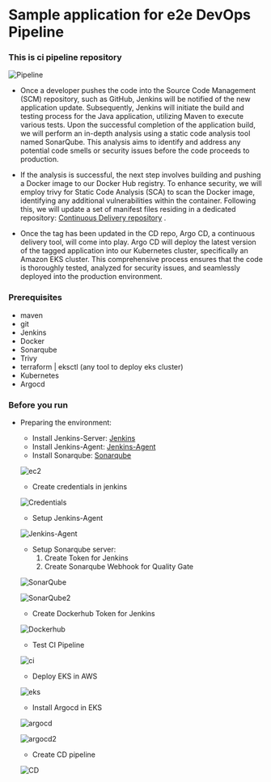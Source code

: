 # Sample application for e2e DevOps Pipeline
### This is ci pipeline repository


![Pipeline](https://github.com/Omar-Ahmed-Dt/complete-prodcution-e2e-pipeline/blob/master/images/ci_cd_pipeline.png)


- Once a developer pushes the code into the Source Code Management (SCM) repository, such as GitHub, Jenkins will be notified of the new application update. Subsequently, Jenkins will initiate the build and testing process for the Java application, utilizing Maven to execute various tests. Upon the successful completion of the application build, we will perform an in-depth analysis using a static code analysis tool named SonarQube. This analysis aims to identify and address any potential code smells or security issues before the code proceeds to production.

- If the analysis is successful, the next step involves building and pushing a Docker image to our Docker Hub registry. To enhance security, we will employ trivy for Static Code Analysis (SCA) to scan the Docker image, identifying any additional vulnerabilities within the container. Following this, we will update a set of manifest files residing in a dedicated repository: [Continuous Delivery repository](https://github.com/Omar-Ahmed-Dt/gitops-complete-prodcution-e2e-pipeline) .

- Once the tag has been updated in the CD repo, Argo CD, a continuous delivery tool, will come into play. Argo CD will deploy the latest version of the tagged application into our Kubernetes cluster, specifically an Amazon EKS cluster. This comprehensive process ensures that the code is thoroughly tested, analyzed for security issues, and seamlessly deployed into the production environment.

### Prerequisites
- maven
- git
- Jenkins
- Docker
- Sonarqube
- Trivy
- terraform | eksctl (any tool to deploy eks cluster)
- Kubernetes 
- Argocd

### Before you run  
- Preparing the environment:
    - Install Jenkins-Server: [Jenkins](https://github.com/Omar-Ahmed-Dt/complete-prodcution-e2e-pipeline/blob/master/scripts/install-jenkins.sh)
    - Install Jenkins-Agent: [Jenkins-Agent](https://github.com/Omar-Ahmed-Dt/complete-prodcution-e2e-pipeline/blob/master/scripts/jenkins-agent.sh)
    - Install Sonarqube: [Sonarqube](https://github.com/Omar-Ahmed-Dt/complete-prodcution-e2e-pipeline/blob/master/scripts/install-sonarqube.sh)

    ![ec2](https://github.com/Omar-Ahmed-Dt/complete-prodcution-e2e-pipeline/blob/master/images/ec2_instances.png)

    - Create credentials in jenkins

    ![Credentials](https://github.com/Omar-Ahmed-Dt/complete-prodcution-e2e-pipeline/blob/master/images/credentials.png)

    - Setup Jenkins-Agent 

    ![Jenkins-Agent](https://github.com/Omar-Ahmed-Dt/complete-prodcution-e2e-pipeline/blob/master/images/jenkins_nodes.png)

    -  Setup Sonarqube server: 
        1. Create Token for Jenkins
        2. Create Sonarqube Webhook for Quality Gate

    ![SonarQube](https://github.com/Omar-Ahmed-Dt/complete-prodcution-e2e-pipeline/blob/master/images/sonarqube_token.png)

    ![SonarQube2](https://github.com/Omar-Ahmed-Dt/complete-prodcution-e2e-pipeline/blob/master/images/sonarqube.png)

    - Create Dockerhub Token for Jenkins

    ![Dockerhub](https://github.com/Omar-Ahmed-Dt/complete-prodcution-e2e-pipeline/blob/master/images/dockerhub.png)

    - Test CI Pipeline

    ![ci](https://github.com/Omar-Ahmed-Dt/complete-prodcution-e2e-pipeline/blob/master/images/ci_pipeline.png)

    - Deploy EKS in AWS

    ![eks](https://github.com/Omar-Ahmed-Dt/complete-prodcution-e2e-pipeline/blob/master/images/eks_cluster.png)

    - Install Argocd in EKS 

    ![argocd](https://github.com/Omar-Ahmed-Dt/complete-prodcution-e2e-pipeline/blob/master/images/argocd.png)

    ![argocd2](https://github.com/Omar-Ahmed-Dt/complete-prodcution-e2e-pipeline/blob/master/images/argocd2.png)

    - Create CD pipeline

    ![CD](https://github.com/Omar-Ahmed-Dt/complete-prodcution-e2e-pipeline/blob/master/images/cd_pipeline.png)